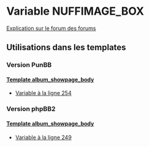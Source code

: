 # Variable NUFFIMAGE_BOX
[Explication sur le forum des forums](http://forum.forumactif.com/t294113-listing-des-variables#NUFFIMAGE_BOX)

## Utilisations dans les templates

### Version PunBB

#### [Template album_showpage_body](punbb/album_showpage_body.md)
* [Variable à la ligne 254](../punbb/album_showpage_body.tpl#L254)

### Version phpBB2

#### [Template album_showpage_body](subsilver/album_showpage_body.md)
* [Variable à la ligne 249](../subsilver/album_showpage_body.tpl#L249)
